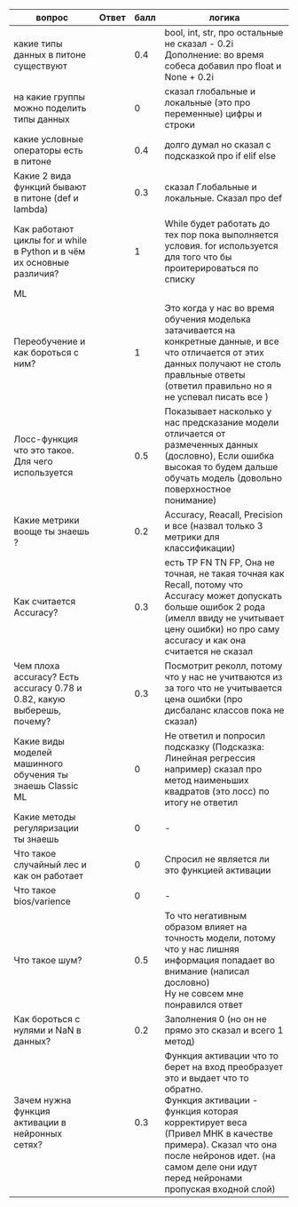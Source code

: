 
| вопрос                                                                 | Ответ | балл | логика                                                                                                                                                                                                                                                                        |
| ---------------------------------------------------------------------- | ----- | ---- | ----------------------------------------------------------------------------------------------------------------------------------------------------------------------------------------------------------------------------------------------------------------------------- |
| какие типы данных в питоне существуют                                  |       | 0.4  | bool, int, str, про остальные не сказал - 0.2i<br>Дополнение: во время собеса добавил про float и None + 0.2i                                                                                                                                                                 |
| на какие группы можно поделить типы данных                             |       | 0    | сказал глобальные и локальные (это про переменные) цифры и строки                                                                                                                                                                                                             |
| какие условные операторы есть в питоне                                 |       | 0.4  | долго думал но сказал с подсказкой про if elif else                                                                                                                                                                                                                           |
| Какие 2 вида функций бывают в питоне (def  и  lambda)                  |       | 0.3  | сказал Глобальные и локальные. Сказал про def                                                                                                                                                                                                                                 |
| Как работают циклы for и while в Python и в чём их основные различия?  |       | 1    | While будет работать до тех пор пока выполняется условия. for используется для того что бы проитерироваться по списку                                                                                                                                                         |
| ML                                                                     |       |      |                                                                                                                                                                                                                                                                               |
| Переобучение и как бороться с ним?                                     |       | 1    | Это когда у нас во время обучения моделька затачивается на конкретные данные, и все что отличается от этих данных получают не столь правльные ответы (ответил правильно но я не успевал писать все )                                                                          |
| Лосс-функция что это такое. Для чего используется                      |       | 0.5  | Показывает насколько у нас предсказание модели отличается от размеченных данных (дословно), Если ошибка высокая то будем дальше обучать модель (довольно поверхностное понимание)                                                                                             |
| Какие метрики вооще ты знаешь ?                                        |       | 0.2  | Accuracy, Reacall, Precision и все (назвал только 3 метрики для классификации)                                                                                                                                                                                                |
| Как считается Accuracy?                                                |       | 0.3  | есть TP FN TN FP, Она не точная, не такая точная как Recall, потому что Accuracy может допускать больше ошибок 2 рода (имелл ввиду не учитывает цену ошибки) но про саму accuracy и как она считается не сказал                                                               |
| Чем плоха accuracy? Есть accuracy 0.78 и 0.82, какую выберешь, почему? |       | 0.3  | Посмотрит реколл, потому что у нас не учитваются из за того что не учитывается цена ошибки  (про дисбаланс классов пока не сказал)                                                                                                                                            |
| Какие виды моделей машинного обучения ты знаешь Classic ML             |       | 0    | Не ответил и попросил подсказку (Подсказка: Линейная регрессия например) сказал про метод наименьших квадратов (это лосс) по итогу не ответил                                                                                                                                 |
| Какие методы регуляризации ты знаешь                                   |       | 0    | -                                                                                                                                                                                                                                                                             |
| Что такое случайный лес и как он работает                              |       | 0    | Спросил не является ли это функцией активации                                                                                                                                                                                                                                 |
| Что такое bios/varience                                                |       | 0    | -                                                                                                                                                                                                                                                                             |
| Что такое шум?                                                         |       | 0.5  | То что негативным образом влияет на точность модели, потому что у нас лишняя информация попадает во внимание (написал дословно)<br>Ну не совсем мне понравился ответ                                                                                                          |
| Как бороться с нулями и NaN в данных?                                  |       | 0.2  | Заполнения 0 (но он не прямо это сказал и всего 1 метод)                                                                                                                                                                                                                      |
| Зачем нужна функция активации в нейронных сетях?                       |       | 0.3  | Функция активации что то берет на вход преобразует это и выдает что то обратно.<br>Функция активации - функция которая корректирует веса (Привел МНК в качестве примера). Сказал что она после нейронов идет. (на самом деле они идут перед нейронами пропуская входной слой) |

